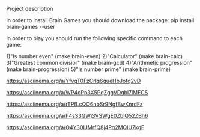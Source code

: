 

Project description

In order to install Brain Games you should download the package: pip install brain-games --user

In order to play you should run the following specific command to each game:

1)"Is number even" (make brain-even)
2)"Calculator" (make brain-calc)
3)"Greatest common divisior" (make brain-gcd)
4)"Arithmetic progression" (make brain-progression)
5)"Is number prime" (make brain-prime)

https://asciinema.org/a/YfvgT0FzCrlq6queHbJofq2vD

https://asciinema.org/a/WP4oPp3X5PqZggVDgbl7lMFCS

https://asciinema.org/a/rTPfLcQO6nbSr9NgfBwKnrdFz

https://asciinema.org/a/h4sS3GWj3VSWgE0ZblQ52ZBh6

https://asciinema.org/a/O4Y30IJMrfQ8j4Pq2MQIU7kgF
